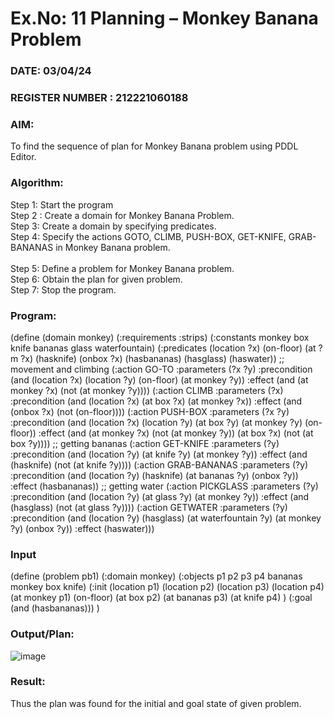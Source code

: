 # Ex.No: 11  Planning –  Monkey Banana Problem
### DATE: 03/04/24                                                                           
### REGISTER NUMBER : 212221060188
### AIM: 
To find the sequence of plan for Monkey Banana problem using PDDL Editor.
###  Algorithm:
Step 1:  Start the program <br> 
Step 2 : Create a domain for Monkey Banana Problem. <br> 
Step 3:  Create a domain by specifying predicates. <br> 
Step 4: Specify the actions GOTO, CLIMB, PUSH-BOX, GET-KNIFE, GRAB-BANANAS in Monkey Banana problem.<br>  
Step 5:   Define a problem for Monkey Banana problem.<br> 
Step 6:  Obtain the plan for given problem.<br> 
Step 7: Stop the program.<br> 
### Program:
(define (domain monkey)
(:requirements :strips) (:constants monkey box knife bananas glass waterfountain) (:predicates (location ?x) (on-floor) (at ?m ?x) (hasknife) (onbox ?x) (hasbananas) (hasglass) (haswater)) ;; movement and climbing (:action GO-TO :parameters (?x ?y) :precondition (and (location ?x) (location ?y) (on-floor) (at monkey ?y)) :effect (and (at monkey ?x) (not (at monkey ?y)))) (:action CLIMB :parameters (?x) :precondition (and (location ?x) (at box ?x) (at monkey ?x)) :effect (and (onbox ?x) (not (on-floor)))) (:action PUSH-BOX :parameters (?x ?y) :precondition (and (location ?x) (location ?y) (at box ?y) (at monkey ?y) (on-floor)) :effect (and (at monkey ?x) (not (at monkey ?y)) (at box ?x) (not (at box ?y)))) ;; getting bananas (:action GET-KNIFE :parameters (?y) :precondition (and (location ?y) (at knife ?y) (at monkey ?y)) :effect (and (hasknife) (not (at knife ?y)))) (:action GRAB-BANANAS :parameters (?y) :precondition (and (location ?y) (hasknife) (at bananas ?y) (onbox ?y)) :effect (hasbananas)) ;; getting water (:action PICKGLASS :parameters (?y) :precondition (and (location ?y) (at glass ?y) (at monkey ?y)) :effect (and (hasglass) (not (at glass ?y)))) (:action GETWATER :parameters (?y) :precondition (and (location ?y) (hasglass) (at waterfountain ?y) (at monkey ?y) (onbox ?y)) :effect (haswater)))








### Input 
(define (problem pb1) (:domain monkey) (:objects p1 p2 p3 p4 bananas monkey box knife) (:init (location p1) (location p2) (location p3) (location p4) (at monkey p1) (on-floor) (at box p2) (at bananas p3) (at knife p4) ) (:goal (and (hasbananas))) )
### Output/Plan:
![image](https://github.com/KarthikeyanJ118/AI_Lab_2023-24/assets/160995906/b8b203dc-c088-4fef-82bb-0d5bf54d986a)



### Result:
Thus the plan was found for the initial and goal state of given problem.
